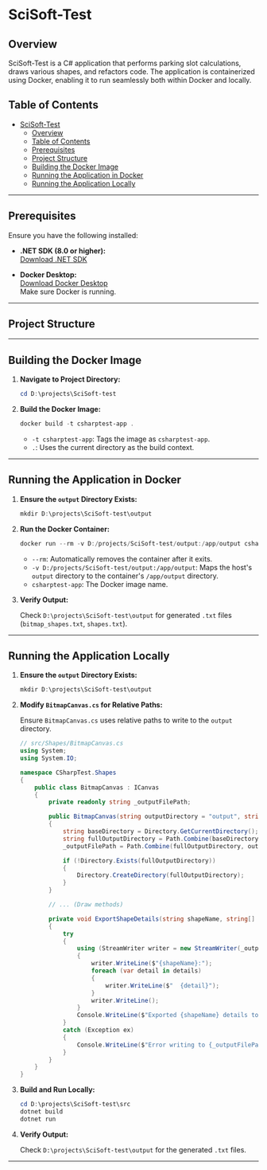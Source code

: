 # SciSoft-Test

## Overview

SciSoft-Test is a C# application that performs parking slot calculations, draws various shapes, and refactors code. The application is containerized using Docker, enabling it to run seamlessly both within Docker and locally.

## Table of Contents

- [SciSoft-Test](#scisoft-test)
  - [Overview](#overview)
  - [Table of Contents](#table-of-contents)
  - [Prerequisites](#prerequisites)
  - [Project Structure](#project-structure)
  - [Building the Docker Image](#building-the-docker-image)
  - [Running the Application in Docker](#running-the-application-in-docker)
  - [Running the Application Locally](#running-the-application-locally)

---

## Prerequisites

Ensure you have the following installed:

- **.NET SDK (8.0 or higher):**  
  [Download .NET SDK](https://dotnet.microsoft.com/download)

- **Docker Desktop:**  
  [Download Docker Desktop](https://www.docker.com/products/docker-desktop)  
  Make sure Docker is running.

---

## Project Structure


---

## Building the Docker Image

1. **Navigate to Project Directory:**

    ```powershell
    cd D:\projects\SciSoft-test
    ```

2. **Build the Docker Image:**

    ```powershell
    docker build -t csharptest-app .
    ```

    - `-t csharptest-app`: Tags the image as `csharptest-app`.
    - `.`: Uses the current directory as the build context.

---

## Running the Application in Docker

1. **Ensure the `output` Directory Exists:**

    ```powershell
    mkdir D:\projects\SciSoft-test\output
    ```

2. **Run the Docker Container:**

    ```powershell
    docker run --rm -v D:/projects/SciSoft-test/output:/app/output csharptest-app
    ```

    - `--rm`: Automatically removes the container after it exits.
    - `-v D:/projects/SciSoft-test/output:/app/output`: Maps the host's `output` directory to the container's `/app/output` directory.
    - `csharptest-app`: The Docker image name.

3. **Verify Output:**

    Check `D:\projects\SciSoft-test\output` for generated `.txt` files (`bitmap_shapes.txt`, `shapes.txt`).

---

## Running the Application Locally

1. **Ensure the `output` Directory Exists:**

    ```powershell
    mkdir D:\projects\SciSoft-test\output
    ```

2. **Modify `BitmapCanvas.cs` for Relative Paths:**

    Ensure `BitmapCanvas.cs` uses relative paths to write to the `output` directory.

    ```csharp
    // src/Shapes/BitmapCanvas.cs
    using System;
    using System.IO;

    namespace CSharpTest.Shapes
    {
        public class BitmapCanvas : ICanvas
        {
            private readonly string _outputFilePath;

            public BitmapCanvas(string outputDirectory = "output", string outputFileName = "bitmap_shapes.txt")
            {
                string baseDirectory = Directory.GetCurrentDirectory();
                string fullOutputDirectory = Path.Combine(baseDirectory, outputDirectory);
                _outputFilePath = Path.Combine(fullOutputDirectory, outputFileName);

                if (!Directory.Exists(fullOutputDirectory))
                {
                    Directory.CreateDirectory(fullOutputDirectory);
                }
            }

            // ... (Draw methods)

            private void ExportShapeDetails(string shapeName, string[] details)
            {
                try
                {
                    using (StreamWriter writer = new StreamWriter(_outputFilePath, append: true))
                    {
                        writer.WriteLine($"{shapeName}:");
                        foreach (var detail in details)
                        {
                            writer.WriteLine($"  {detail}");
                        }
                        writer.WriteLine();
                    }
                    Console.WriteLine($"Exported {shapeName} details to {_outputFilePath}.");
                }
                catch (Exception ex)
                {
                    Console.WriteLine($"Error writing to {_outputFilePath}: {ex.Message}");
                }
            }
        }
    }
    ```

3. **Build and Run Locally:**

    ```powershell
    cd D:\projects\SciSoft-test\src
    dotnet build
    dotnet run
    ```

4. **Verify Output:**

    Check `D:\projects\SciSoft-test\output` for the generated `.txt` files.

---

